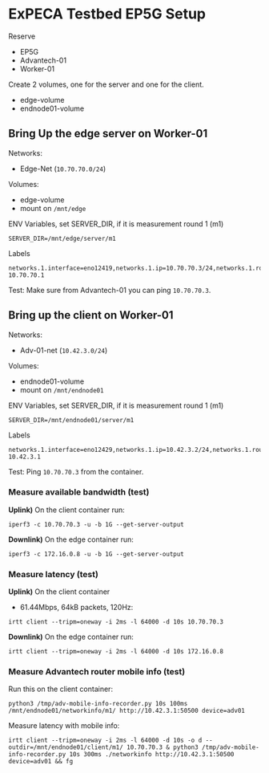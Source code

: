# ExPECA Testbed EP5G Setup

Reserve
* EP5G
* Advantech-01
* Worker-01

Create 2 volumes, one for the server and one for the client.
* edge-volume
* endnode01-volume

## Bring Up the edge server on Worker-01

Networks:
* Edge-Net (`10.70.70.0/24`)

Volumes:
* edge-volume
* mount on `/mnt/edge`

ENV Variables, set SERVER_DIR, if it is measurement round 1 (m1)
```
SERVER_DIR=/mnt/edge/server/m1
```

Labels
```
networks.1.interface=eno12419,networks.1.ip=10.70.70.3/24,networks.1.routes=172.16.0.0/16-10.70.70.1
```

Test:
Make sure from Advantech-01 you can ping `10.70.70.3`.


## Bring up the client on Worker-01

Networks:
* Adv-01-net (`10.42.3.0/24`)

Volumes:
* endnode01-volume
* mount on `/mnt/endnode01`

ENV Variables, set SERVER_DIR, if it is measurement round 1 (m1)
```
SERVER_DIR=/mnt/endnode01/server/m1
```

Labels
```
networks.1.interface=eno12429,networks.1.ip=10.42.3.2/24,networks.1.routes=10.70.70.0/24-10.42.3.1
```

Test:
Ping `10.70.70.3` from the container.


### Measure available bandwidth (test)

**Uplink)** On the client container run:
```
iperf3 -c 10.70.70.3 -u -b 1G --get-server-output
```

**Downlink)** On the edge container run:
```
iperf3 -c 172.16.0.8 -u -b 1G --get-server-output
```

### Measure latency (test)

**Uplink)** On the client container

- 61.44Mbps, 64kB packets, 120Hz:
```
irtt client --tripm=oneway -i 2ms -l 64000 -d 10s 10.70.70.3
```

**Downlink)** On the edge container run:
```
irtt client --tripm=oneway -i 2ms -l 64000 -d 10s 172.16.0.8
```

### Measure Advantech router mobile info (test)

Run this on the client container:
```
python3 /tmp/adv-mobile-info-recorder.py 10s 100ms /mnt/endnode01/networkinfo/m1/ http://10.42.3.1:50500 device=adv01
```

Measure latency with mobile info:
```
irtt client --tripm=oneway -i 2ms -l 64000 -d 10s -o d --outdir=/mnt/endnode01/client/m1/ 10.70.70.3 & python3 /tmp/adv-mobile-info-recorder.py 10s 300ms ./networkinfo http://10.42.3.1:50500 device=adv01 && fg
```
